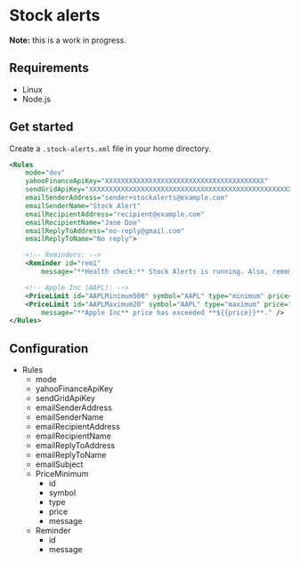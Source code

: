 # Stock alerts

<b>Note:</b> this is a work in progress.

## Requirements

- Linux
- Node.js

## Get started

Create a `.stock-alerts.xml` file in your home directory.

```xml
<Rules
    mode="dev"
    yahooFinanceApiKey="XXXXXXXXXXXXXXXXXXXXXXXXXXXXXXXXXXXXXXXX"
    sendGridApiKey="XXXXXXXXXXXXXXXXXXXXXXXXXXXXXXXXXXXXXXXXXXXXXXXXXXXXXXXXXXXXXXXXXXXXX"
    emailSenderAddress="sender+stockalerts@example.com"
    emailSenderName="Stock Alert"
    emailRecipientAddress="recipient@example.com"
    emailRecipientName="Jane Doe"
    emailReplyToAddress="no-reply@gmail.com"
    emailReplyToName="No reply">

    <!-- Reminders: -->
    <Reminder id="rem1"
        message="**Health check:** Stock Alerts is running. Also, remember to [check your portfolio](https://au.finance.yahoo.com/portfolio/p_0/view/v1)." />

    <!-- Apple Inc (AAPL): -->
    <PriceLimit id="AAPLMinimum500" symbol="AAPL" type="minimum" price="500" />
    <PriceLimit id="AAPLMaximum20" symbol="AAPL" type="maximum" price="20"
        message="**Apple Inc** price has exceeded **${{price}}**." />
</Rules>
```

## Configuration

- Rules
  - mode
  - yahooFinanceApiKey
  - sendGridApiKey
  - emailSenderAddress
  - emailSenderName
  - emailRecipientAddress
  - emailRecipientName
  - emailReplyToAddress
  - emailReplyToName
  - emailSubject
  - PriceMinimum
    - id
    - symbol
    - type
    - price
    - message
  - Reminder
    - id
    - message

